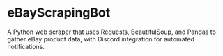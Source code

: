 # eBayScrapingBot
A Python web scraper that uses Requests, BeautifulSoup, and Pandas to gather eBay product data, with Discord integration for automated notifications.
